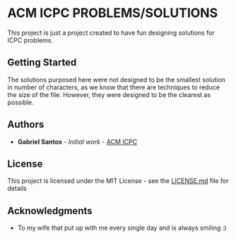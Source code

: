 # ACM ICPC PROBLEMS/SOLUTIONS

This project is just a project created to have fun designing solutions for ICPC problems.

## Getting Started

The solutions purposed here were not designed to be the smallest solution in number of characters, as we know that there are techniques to reduce the size of the file. However, they were designed to be the clearest as possible. 

## Authors

* **Gabriel Santos** - *Initial work* - [ACM ICPC](https://github.com/gabrielmsantos/acmicpc.git)

## License

This project is licensed under the MIT License - see the [LICENSE.md](LICENSE.md) file for details

## Acknowledgments

* To my wife that put up with me every single day and is always smiling :)


